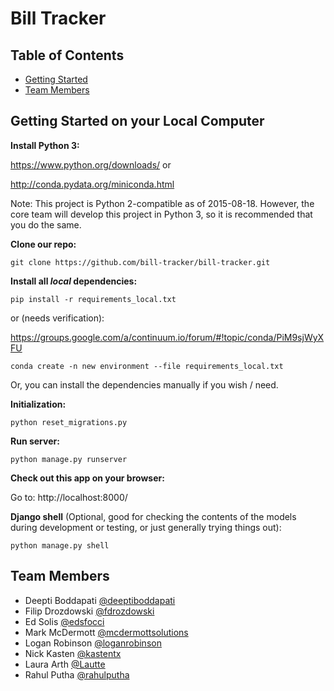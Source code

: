 # Bill Tracker

## Table of Contents

* [Getting Started](#getting-started)
* [Team Members](#team-members)

## <a name="getting-started"></a>Getting Started on your Local Computer

**Install Python 3:**

https://www.python.org/downloads/ or

http://conda.pydata.org/miniconda.html

Note: This project is Python 2-compatible as of 2015-08-18. However, the core
team will develop this project in Python 3, so it is recommended that you do the
same.

**Clone our repo:**

    git clone https://github.com/bill-tracker/bill-tracker.git

**Install all *local* dependencies:**

    pip install -r requirements_local.txt

or (needs verification):

https://groups.google.com/a/continuum.io/forum/#!topic/conda/PiM9sjWyXFU

    conda create -n new environment --file requirements_local.txt

Or, you can install the dependencies manually if you wish / need.

**Initialization:**

    python reset_migrations.py

**Run server:**

    python manage.py runserver

**Check out this app on your browser:**

Go to: http://localhost:8000/

**Django shell** (Optional, good for checking the contents of the models during development or testing, or just generally trying things out):

    python manage.py shell

## <a name="team-members"></a>Team Members

* Deepti Boddapati [@deeptiboddapati](https://github.com/deeptiboddapati)
* Filip Drozdowski [@fdrozdowski](https://github.com/fdrozdowski)
* Ed Solis [@edsfocci](https://github.com/edsfocci)
* Mark McDermott [@mcdermottsolutions](https://github.com/mcdermottsolutions)
* Logan Robinson [@loganrobinson](https://www.linkedin.com/in/loganrobinson)
* Nick Kasten [@kastentx](https://github.com/kastentx)
* Laura Arth [@Lautte](https://github.com/Lautte)
* Rahul Putha [@rahulputha](https://github.com/rahulputha)